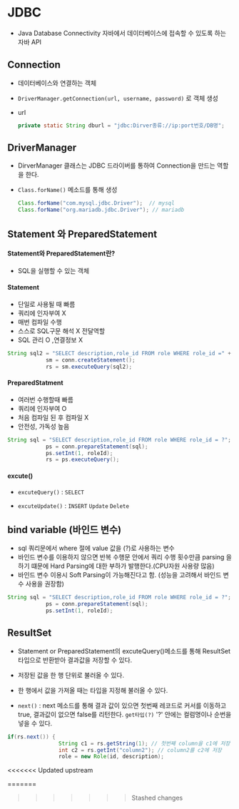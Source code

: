 # JDBC 

- Java Database Connectivity 자바에서 데이터베이스에 접속할 수 있도록 하는 자바 API



## Connection

- 데이터베이스와 연결하는 객체

- `DriverManager.getConnection(url, username, password)` 로 객체 생성

- url

  ```java
  private static String dburl = "jdbc:Dirver종류://ip:port번호/DB명";
  ```



## DriverManager

- DirverManager 클래스는 JDBC 드라이버를 통하여 Connection을 만드는 역할을 한다.

- `Class.forName()` 메소드를 통해 생성

  ```java
  Class.forName("com.mysql.jdbc.Driver");  // mysql
  Class.forName("org.mariadb.jdbc.Driver"); // mariadb
  ```



## Statement 와 PreparedStatement

#### Statement와 PreparedStatement란?

- SQL을 실행할 수 있는 객체

#### Statement

- 단일로 사용될 때 빠름
- 쿼리에 인자부여 X
- 매번 컴파일 수행
- 스스로 SQL구문 해석 X 전달역할
- SQL 관리 O ,연결정보 X

```java
String sql2 = "SELECT description,role_id FROM role WHERE role_id =" + roleId;
			sm = conn.createStatement();
			rs = sm.executeQuery(sql2);
```

#### PreparedStatment

- 여러번 수행할때 빠름
- 쿼리에 인자부여 O
- 처음 컴파일 된 후 컴파일 X
- 안전성, 가독성 높음

```java
String sql = "SELECT description,role_id FROM role WHERE role_id = ?";
			ps = conn.prepareStatement(sql);
			ps.setInt(1, roleId);
			rs = ps.executeQuery();
```

#### excute()

- `excuteQuery()` : `SELECT`

- `excuteUpdate()` : `INSERT` `Update` `Delete` 



## bind variable (바인드 변수)

- sql 쿼리문에서 where 절에 value 값을 (?)로 사용하는 변수
- 바인드 변수를 이용하지 않으면 반복 수행문 안에서 쿼리 수행 횟수만큼 parsing 을 하기 떄문에 Hard Parsing에 대한 부하가 발행한다.(CPU자원 사용량 많음)
- 바인드 변수 이용시 Soft Parsing이 가능해진다고 함. (성능을 고려해서 바인드 변수 사용을 권장함)

```java
String sql = "SELECT description,role_id FROM role WHERE role_id = ?";
			ps = conn.prepareStatement(sql);
			ps.setInt(1, roleId);
```



## ResultSet

-  Statement or PreparedStatement의 excuteQuery()메소드를 통해 ResultSet 타입으로 반환받아 결과값을 저장할 수 있다.

- 저장된 값을 한 행 단위로 불러올 수 있다.

- 한 행에서 값을 가져올 때는 타입을 지정해 불러올 수 있다.
- `next()` :  next 메소드를 통해  결과 값이 있으면 첫번째 레코드로 커서를 이동하고 true, 결과값이 없으면 false를 리턴한다.  `get타입(?)`  '?' 안에는 컬럼명이나 순번을 넣을 수 있다.

```java
if(rs.next()) {
				String c1 = rs.getString(1); // 첫번째 column을 c1에 저장
				int c2 = rs.getInt("column2"); // column2를 c2에 저장
				role = new Role(id, description);
```
<<<<<<< Updated upstream

=======
>>>>>>> Stashed changes
